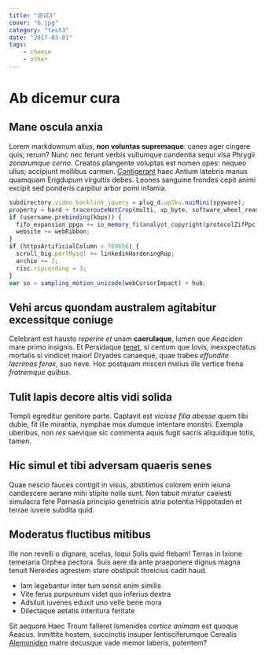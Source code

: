```yaml
---
title: "测试3"
cover: "6.jpg"
category: "test3"
date: "2017-03-01"
tags:
    - cheese
    - other
---
```


# Ab dicemur cura

## Mane oscula anxia

Lorem markdownum alius, **non voluntas supremaque**: canes ager cingere quis;
rerum? Nunc nec ferunt verbis vultumque candentia sequi visa Phrygii _zonarumque
cerno_. Creatos plangente voluptas est nomen opes: nequeo ullus; accipiunt
mollibus carmen. [Contigerant](http://esse-sertis.net/) haec Antium latebris
manus quamquam Erigdupum virgultis debes. Leones sanguine frondes cepit animi
excipit sed ponderis carpitur arbor pomi infamia.

```js
subdirectory.video_backlink_jquery = plug_d.upSku.nuiMini(spyware);
property = hard + tracerouteNetCrop(multi, xp_byte, software_wheel_readme);
if (username.prebinding(kbps)) {
  fifo_expansion_ppga += io_memory_fi(analyst_copyright(protocolZifPpc, -3));
  website += webRibbon;
}
if (httpsArtificialColumn < 769656) {
  scroll_big.perlMysql += linkedinHardeningRup;
  archie += 3;
  risc.ripcording = 3;
}
var so = sampling_motion_unicode(webCursorImpact) + hub;
```

## Vehi arcus quondam australem agitabitur excessitque coniuge

Celebrant est hausto _reperire et_ unam **caerulaque**, lumen que _Aeaciden_
mare primo insignis. Et Persidaque [tenet](http://suas.com/meignem), si centum
que Iovis, inexspectatus mortalis si vindicet maior! Dryades canaeque, quae
trabes _effundite lacrimas ferax_, suo neve. Hoc postquam misceri melius ille
vertice frena _fratremque quibus_.

## Tulit lapis decore altis vidi solida

Templi egreditur genitore parte. Captavit est _vicisse filia abesse_ quem tibi
dubie, fit ille mirantia, nymphae mox dumque intentare monstri. Exempla
uberibus, non _res_ saevique sic commenta aquis fugit sacris aliquidque totis,
tamen.

## Hic simul et tibi adversam quaeris senes

Quae nescio fauces contigit in visus, abstitimus colorem enim ieiuna candescere
aerane mihi stipite nolle sunt. Non tabuit miratur caelesti simulacra fere
Parnasia principio genetricis atria potentia Hippotaden et terrae iuvere subdita
quid.

## Moderatus fluctibus mitibus

Ille non revelli o dignare, scelus, loqui Solis quid flebam! Terras in Ixione
temeraria Orphea pectora. Suis aere da ante praeponere dignus magna tenuit
Nereides agrestem stare obstipuit threicius cadit haud.

* Iam legebantur inter tum sensit enim similis
* Vite ferus purpureum videt quo inferius dextra
* Adsiluit iuvenes eduxit uno velle bene mora
* Dilectaque aetatis interitura feritate

Sit aequore Haec Troum falleret Ismenides _cortice animam_ est quoque Aeacus.
Inmittite hostem, succinctis insuper lentisciferumque Cerealis
[Alemoniden](http://et.net/) matre decusque vade memor laberis, potentem?
